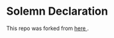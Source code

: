 # Solemn Declaration

This repo was forked from [ here ]( https://bitbucket.org/boredzo/prhonoffbutton/overview ).
